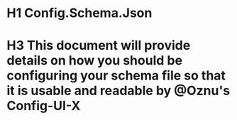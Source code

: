 # H1 Config.Schema.Json
# H3 This document will provide details on how you should be configuring your schema file so that it is usable and readable by @Oznu's Config-UI-X